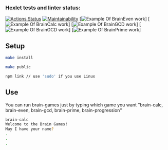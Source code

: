 ### Hexlet tests and linter status:
[![Actions Status](https://github.com/SoulOfForge/qa-auto-engineer-javascript-project-44/actions/workflows/hexlet-check.yml/badge.svg)](https://github.com/SoulOfForge/qa-auto-engineer-javascript-project-44/actions)
[![Maintainability](https://api.codeclimate.com/v1/badges/047fca6384eb2345cdc2/maintainability)](https://codeclimate.com/github/SoulOfForge/qa-auto-engineer-javascript-project-44/maintainability)
[![Example Of BrainEven work](https://asciinema.org/a/PD4Xuxs7FWEEIB1cA0U7u7Ft1)]
[![Example Of BrainCalc work](https://asciinema.org/a/NAk80v5se4c1bQyI0HgGGfLxM)]
[![Example Of BrainGCD work](https://asciinema.org/a/erpInHEAMlev47Z67VPL16voN)]
[![Example Of BrainGCD work](https://asciinema.org/a/vuvf3U5KAmQqfW5yw9fAPU87Y)]
[![Example Of BrainPrime work](https://asciinema.org/a/34ZYnDMUBmpK1NlAG4jv3BvYX)]

## Setup

```bash
make install
```

```bash
make public
```

```bash
npm link // use 'sudo' if you use Linux
```

## Use

You can run brain-games just by typing which game you want "brain-calc, brain-even, brain-gcd, brain-prime, brain-progression"

```bash
brain-calc
Welcome to the Brain Games!
May I have your name?
.
.
.
```